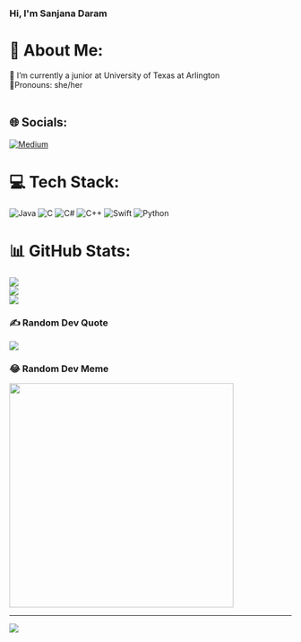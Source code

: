 ### Hi, I'm Sanjana Daram 

# 💫 About Me:
🔭 I’m currently a junior at University of Texas at Arlington<br>👯Pronouns: she/her<br><br>


## 🌐 Socials:
[![Medium](https://img.shields.io/badge/Medium-12100E?logo=medium&logoColor=white)](https://medium.com/@Ivyshadows) 

# 💻 Tech Stack:
![Java](https://img.shields.io/badge/java-%23ED8B00.svg?style=for-the-badge&logo=openjdk&logoColor=white) ![C](https://img.shields.io/badge/c-%2300599C.svg?style=for-the-badge&logo=c&logoColor=white) ![C#](https://img.shields.io/badge/c%23-%23239120.svg?style=for-the-badge&logo=csharp&logoColor=white) ![C++](https://img.shields.io/badge/c++-%2300599C.svg?style=for-the-badge&logo=c%2B%2B&logoColor=white) ![Swift](https://img.shields.io/badge/swift-F54A2A?style=for-the-badge&logo=swift&logoColor=white) ![Python](https://img.shields.io/badge/python-3670A0?style=for-the-badge&logo=python&logoColor=ffdd54)
# 📊 GitHub Stats:
![](https://github-readme-stats.vercel.app/api?username=sanjana-daram-7&theme=nightowl&hide_border=false&include_all_commits=false&count_private=false)<br/>
![](https://github-readme-streak-stats.herokuapp.com/?user=sanjana-daram-7&theme=nightowl&hide_border=false)<br/>
![](https://github-readme-stats.vercel.app/api/top-langs/?username=sanjana-daram-7&theme=nightowl&hide_border=false&include_all_commits=false&count_private=false&layout=compact)

### ✍️ Random Dev Quote
![](https://quotes-github-readme.vercel.app/api?type=horizontal&theme=radical)

### 😂 Random Dev Meme
<img src='https://memer-new.vercel.app/' style="height: 400px;"/>

---
[![](https://visitcount.itsvg.in/api?id=sanjana-daram-7&icon=0&color=0)](https://visitcount.itsvg.in)

<!-- Proudly created with GPRM ( https://gprm.itsvg.in ) -->






<!---
sanjana-daram-7/sanjana-daram-7 is a ✨ special ✨ repository because its `README.md` (this file) appears on your GitHub profile.
You can click the Preview link to take a look at your changes.
--->

